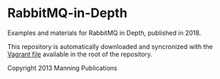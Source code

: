 RabbitMQ-in-Depth
=================
Examples and materials for RabbitMQ in Depth, published in 2018.

This repository is automatically downloaded and syncronized with the [Vagrant file](https://raw.github.com/gmr/RabbitMQ-in-Depth/master/.gitignore) available in the root of the repository.

Copyright 2013 Manning Publications
